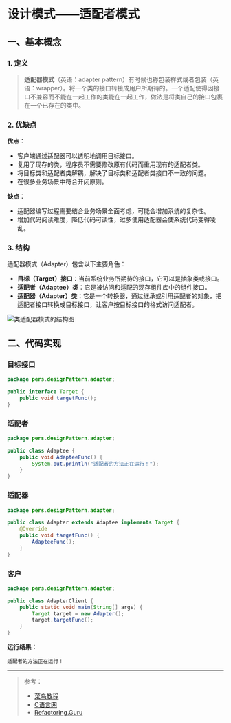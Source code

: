 # 设计模式——适配者模式

## 一、基本概念

### 1. 定义

> **适配器模式**（英语：adapter pattern）有时候也称包装样式或者包装（英语：wrapper）。将一个类的接口转接成用户所期待的。一个适配使得因接口不兼容而不能在一起工作的类能在一起工作，做法是将类自己的接口包裹在一个已存在的类中。

### 2. 优缺点

**优点**：

- 客户端通过适配器可以透明地调用目标接口。
- 复用了现存的类，程序员不需要修改原有代码而重用现有的适配者类。
- 将目标类和适配者类解耦，解决了目标类和适配者类接口不一致的问题。
- 在很多业务场景中符合开闭原则。

**缺点**：

- 适配器编写过程需要结合业务场景全面考虑，可能会增加系统的复杂性。
- 增加代码阅读难度，降低代码可读性，过多使用适配器会使系统代码变得凌乱。

### 3. 结构

适配器模式（Adapter）包含以下主要角色：

- **目标（Target）接口**：当前系统业务所期待的接口，它可以是抽象类或接口。
- **适配者（Adaptee）类**：它是被访问和适配的现存组件库中的组件接口。
- **适配器（Adapter）类**：它是一个转换器，通过继承或引用适配者的对象，把适配者接口转换成目标接口，让客户按目标接口的格式访问适配者。

![类适配器模式的结构图](http://blog-img-figure.oss-cn-chengdu.aliyuncs.com/img/3-1Q1151045351c.gif)

## 二、代码实现

### 目标接口

```java
package pers.designPattern.adapter;

public interface Target {
    public void targetFunc();
}
```

### 适配者

```java
package pers.designPattern.adapter;

public class Adaptee {
    public void AdapteeFunc() {
        System.out.println("适配者的方法正在运行！");
    }
}
```

### 适配器

```java
package pers.designPattern.adapter;

public class Adapter extends Adaptee implements Target {
    @Override
    public void targetFunc() {
        AdapteeFunc();
    }
}
```

### 客户

```java
package pers.designPattern.adapter;

public class AdapterClient {
    public static void main(String[] args) {
        Target target = new Adapter();
        target.targetFunc();
    }
}
```

**运行结果**：

```
适配者的方法正在运行！
```

***

> 参考：
>
> - [菜鸟教程](https://www.runoob.com/design-pattern/singleton-pattern.html)
> - [C语言网](http://c.biancheng.net/view/1338.html)
> - [Refactoring.Guru](https://refactoringguru.cn/)